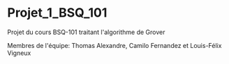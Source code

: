 # Projet_1_BSQ_101
Projet du cours BSQ-101 traitant l'algorithme de Grover

Membres de l'équipe: Thomas Alexandre, Camilo Fernandez et Louis-Félix Vigneux
